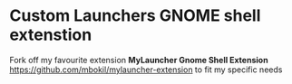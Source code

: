 # Custom Launchers GNOME shell extenstion

Fork off my favourite extension **MyLauncher Gnome Shell Extension** https://github.com/mbokil/mylauncher-extension to fit my specific needs
